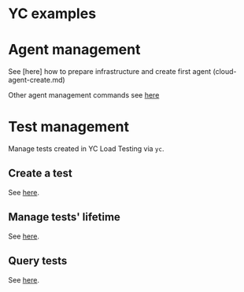 # YC examples

# Agent management

See [here] how to prepare infrastructure and create first agent (cloud-agent-create.md)

Other agent management commands see [here](cloud-agent-commands.md)

# Test management

Manage tests created in YC Load Testing via `yc`.

## Create a test

See [here](test-create.md).

## Manage tests' lifetime

See [here](test-lifetime.md).

## Query tests

See [here](test-list.md).
